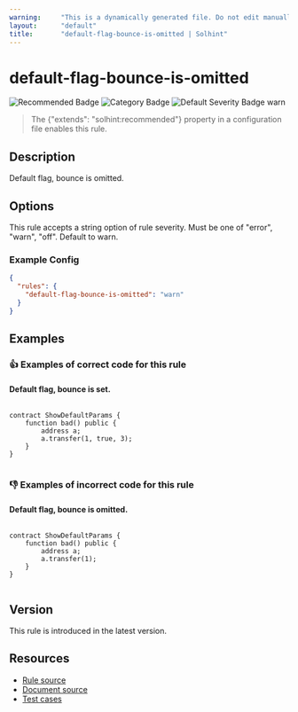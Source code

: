 ```yaml
---
warning:     "This is a dynamically generated file. Do not edit manually."
layout:      "default"
title:       "default-flag-bounce-is-omitted | Solhint"
---
```


# default-flag-bounce-is-omitted
![Recommended Badge](https://img.shields.io/badge/-Recommended-brightgreen)
![Category Badge](https://img.shields.io/badge/-Security%20Rules-informational)
![Default Severity Badge warn](https://img.shields.io/badge/Default%20Severity-warn-yellow)
> The {"extends": "solhint:recommended"} property in a configuration file enables this rule.


## Description
Default flag, bounce is omitted.

## Options
This rule accepts a string option of rule severity. Must be one of "error", "warn", "off". Default to warn.

### Example Config
```json
{
  "rules": {
    "default-flag-bounce-is-omitted": "warn"
  }
}
```


## Examples
### 👍 Examples of **correct** code for this rule

#### Default flag, bounce is set.

```solidity

contract ShowDefaultParams {
    function bad() public {
        address a;
        a.transfer(1, true, 3);        
    }
}        
    
```

### 👎 Examples of **incorrect** code for this rule

#### Default flag, bounce is omitted.

```solidity

contract ShowDefaultParams {
    function bad() public {
        address a;
        a.transfer(1);        
    }
}        
    
```

## Version
This rule is introduced in the latest version.

## Resources
- [Rule source](https://github.com/protofire/solhint/tree/master/lib/rules/security/default-flag-bounce-is-omitted.js)
- [Document source](https://github.com/protofire/solhint/tree/master/docs/rules/security/default-flag-bounce-is-omitted.md)
- [Test cases](https://github.com/protofire/solhint/tree/master/test/rules/security/default-flag-bounce-is-omitted.js)
